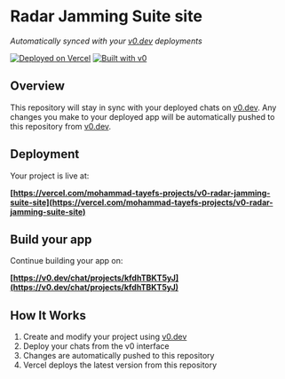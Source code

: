 # Radar Jamming Suite site

*Automatically synced with your [v0.dev](https://v0.dev) deployments*

[![Deployed on Vercel](https://img.shields.io/badge/Deployed%20on-Vercel-black?style=for-the-badge&logo=vercel)](https://vercel.com/mohammad-tayefs-projects/v0-radar-jamming-suite-site)
[![Built with v0](https://img.shields.io/badge/Built%20with-v0.dev-black?style=for-the-badge)](https://v0.dev/chat/projects/kfdhTBKT5yJ)

## Overview

This repository will stay in sync with your deployed chats on [v0.dev](https://v0.dev).
Any changes you make to your deployed app will be automatically pushed to this repository from [v0.dev](https://v0.dev).

## Deployment

Your project is live at:

**[https://vercel.com/mohammad-tayefs-projects/v0-radar-jamming-suite-site](https://vercel.com/mohammad-tayefs-projects/v0-radar-jamming-suite-site)**

## Build your app

Continue building your app on:

**[https://v0.dev/chat/projects/kfdhTBKT5yJ](https://v0.dev/chat/projects/kfdhTBKT5yJ)**

## How It Works

1. Create and modify your project using [v0.dev](https://v0.dev)
2. Deploy your chats from the v0 interface
3. Changes are automatically pushed to this repository
4. Vercel deploys the latest version from this repository